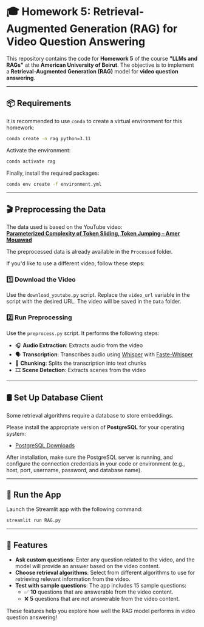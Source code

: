 # 🎓 Homework 5: Retrieval-Augmented Generation (RAG) for Video Question Answering

This repository contains the code for **Homework 5** of the course **"LLMs and RAGs"** at the **American University of Beirut**. The objective is to implement a **Retrieval-Augmented Generation (RAG)** model for **video question answering**.

---

## 📦 Requirements

It is recommended to use `conda` to create a virtual environment for this homework:

```bash
conda create -n rag python=3.11
```

Activate the environment:

```bash
conda activate rag
```
Finally, install the required packages:

```bash
conda env create -f environment.yml
```

---

## 🎬 Preprocessing the Data

The data used is based on the YouTube video:  
**[Parameterized Complexity of Token Sliding, Token Jumping – Amer Mouawad](https://research.google.com/youtube8m/)**

The preprocessed data is already available in the `Processed` folder.

If you'd like to use a different video, follow these steps:

### 1️⃣ Download the Video

Use the `download_youtube.py` script. Replace the `video_url` variable in the script with the desired URL. The video will be saved in the `Data` folder.

### 2️⃣ Run Preprocessing

Use the `preprocess.py` script. It performs the following steps:

- 🎧 **Audio Extraction**: Extracts audio from the video  
- 🗣️ **Transcription**: Transcribes audio using [Whisper](https://openai.com/research/whisper) with [Faste-Whisper](https://github.com/SYSTRAN/faster-whisper)
- 📑 **Chunking**: Splits the transcription into text chunks  
- 🎞️ **Scene Detection**: Extracts scenes from the video

---
## 🛢️ Set Up Database Client

Some retrieval algorithms require a database to store embeddings.

Please install the appropriate version of **PostgreSQL** for your operating system:

- [PostgreSQL Downloads](https://www.postgresql.org/download/)

After installation, make sure the PostgreSQL server is running, and configure the connection credentials in your code or environment (e.g., host, port, username, password, and database name).

---
## 🚀 Run the App

Launch the Streamlit app with the following command:

```bash
streamlit run RAG.py
```
---

## 🧪 Features

- **Ask custom questions**: Enter any question related to the video, and the model will provide an answer based on the video content.
- **Choose retrieval algorithms**: Select from different algorithms to use for retrieving relevant information from the video.
- **Test with sample questions**: The app includes 15 sample questions:
  - ✅ **10** questions that are answerable from the video content.
  - ❌ **5** questions that are not answerable from the video content.

These features help you explore how well the RAG model performs in video question answering!
